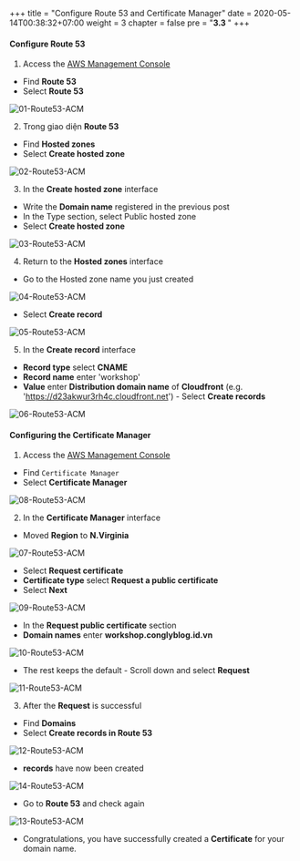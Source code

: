 +++
title = "Configure Route 53 and Certificate Manager"
date = 2020-05-14T00:38:32+07:00
weight = 3
chapter = false
pre = "<b>3.3 </b>"
+++

#### Configure Route 53

1. Access the [AWS Management Console](https://aws.amazon.com/vi/free/?gclid=CjwKCAjw_ZC2BhAQEiwAXSgClvWbbk-Y8aK5QEAweAN7K8tLmdmvIiZuLvrcXaHfX9HrfLJlZr3U2xoC6y4QAvD_BwE&trk=c4f45c53-585c-4b31-8fbf-d39fbcdc603a&sc_channel=ps&ef_id=CjwKCAjw_ZC2BhAQEiwAXSgClvWbbk-Y8aK5QEAweAN7K8tLmdmvIiZuLvrcXaHfX9HrfLJlZr3U2xoC6y4QAvD_BwE:G:s&s_kwcid=AL!4422!3!637354294239!e!!g!!aws!19043613274!143453611386&all-free-tier.sort-by=item.additionalFields.SortRank&all-free-tier.sort-order=asc&awsf.Free%20Tier%20Types=*all&awsf.Free%20Tier%20Categories=*all)

- Find **Route 53**
- Select **Route 53**

![01-Route53-ACM](/images/3/3-route53-acm-01.png?width=90pc)

2. Trong giao diện **Route 53**

- Find **Hosted zones**
- Select **Create hosted zone**

![02-Route53-ACM](/images/3/3-route53-acm-02.png?width=90pc)

3. In the **Create hosted zone** interface

- Write the **Domain name** registered in the previous post
- In the Type section, select Public hosted zone
- Select **Create hosted zone**

![03-Route53-ACM](/images/3/3-route53-acm-03.png?width=90pc)

4. Return to the **Hosted zones** interface

- Go to the Hosted zone name you just created

![04-Route53-ACM](/images/3/3-route53-acm-04.png?width=90pc)

- Select **Create record**

![05-Route53-ACM](/images/3/3-route53-acm-05.png?width=90pc)

5. In the **Create record** interface

- **Record type** select **CNAME**
- **Record name** enter 'workshop'
- **Value** enter **Distribution domain name** of **Cloudfront** (e.g. 'https://d23akwur3rh4c.cloudfront.net') - Select **Create records**

![06-Route53-ACM](/images/3/3-route53-acm-06.png?width=90pc)

#### Configuring the Certificate Manager

1. Access the [AWS Management Console](https://aws.amazon.com/vi/free/?gclid=CjwKCAjw_ZC2BhAQEiwAXSgClvWbbk-Y8aK5QEAweAN7K8tLmdmvIiZuLvrcXaHfX9HrfLJlZr3U2xoC6y4QAvD_BwE&trk=c4f45c53-585c-4b31-8fbf-d39fbcdc603a&sc_channel=ps&ef_id=CjwKCAjw_ZC2BhAQEiwAXSgClvWbbk-Y8aK5QEAweAN7K8tLmdmvIiZuLvrcXaHfX9HrfLJlZr3U2xoC6y4QAvD_BwE:G:s&s_kwcid=AL!4422!3!637354294239!e!!g!!aws!19043613274!143453611386&all-free-tier.sort-by=item.additionalFields.SortRank&all-free-tier.sort-order=asc&awsf.Free%20Tier%20Types=*all&awsf.Free%20Tier%20Categories=*all)

- Find `Certificate Manager`
- Select **Certificate Manager**

![08-Route53-ACM](/images/3/3-route53-acm-08.png?width=90pc)

2. In the **Certificate Manager** interface

- Moved **Region** to **N.Virginia**

![07-Route53-ACM](/images/3/3-route53-acm-07.png?width=90pc)

- Select **Request certificate**
- **Certificate type** select **Request a public certificate**
- Select **Next**

![09-Route53-ACM](/images/3/3-route53-acm-09.png?width=90pc)

- In the **Request public certificate** section
- **Domain names** enter **workshop.conglyblog.id.vn**

![10-Route53-ACM](/images/3/3-route53-acm-10.png?width=90pc)

- The rest keeps the default - Scroll down and select **Request**

![11-Route53-ACM](/images/3/3-route53-acm-11.png?width=90pc)

3. After the **Request** is successful

- Find **Domains**
- Select **Create records in Route 53**

![12-Route53-ACM](/images/3/3-route53-acm-12.png?width=90pc)

- **records** have now been created

![14-Route53-ACM](/images/3/3-route53-acm-14.png?width=90pc)

- Go to **Route 53** and check again

![13-Route53-ACM](/images/3/3-route53-acm-13.png?width=90pc)

- Congratulations, you have successfully created a **Certificate** for your domain name.
